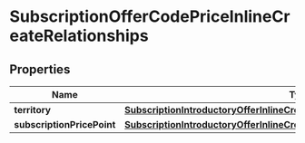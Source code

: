 

# SubscriptionOfferCodePriceInlineCreateRelationships


## Properties

| Name | Type | Description | Notes |
|------------ | ------------- | ------------- | -------------|
|**territory** | [**SubscriptionIntroductoryOfferInlineCreateRelationshipsTerritory**](SubscriptionIntroductoryOfferInlineCreateRelationshipsTerritory.md) |  |  [optional] |
|**subscriptionPricePoint** | [**SubscriptionIntroductoryOfferInlineCreateRelationshipsSubscriptionPricePoint**](SubscriptionIntroductoryOfferInlineCreateRelationshipsSubscriptionPricePoint.md) |  |  [optional] |



